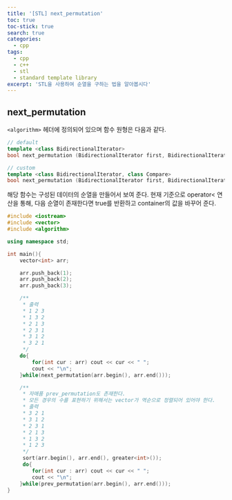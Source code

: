 ```yaml
---
title: '[STL] next_permutation'
toc: true
toc-stick: true
search: true
categories:
  - cpp
tags:
  - cpp
  - c++
  - stl
  - standard template library
excerpt: 'STL을 사용하여 순열을 구하는 법을 알아봅시다'
---
```


## next_permutation

``<algorithm>`` 헤더에 정의되어 있으며 함수 원형은 다음과 같다.  

``` cpp
// default
template <class BidirectionalIterator>
bool next_permutation (BidirectionalIterator first, BidirectionalIterator last);

// custom
template <class BidirectionalIterator, class Compare>
bool next_permutation (BidirectionalIterator first, BidirectionalIterator last, Compare comp);
```

해당 함수는 구성된 데이터의 순열을 만들어서 보여 준다. 현재 기준으로 operator< 연산을 통해, 다음 순열이 존재한다면 true를 반환하고 container의 값을 바꾸어 준다.


``` cpp
#include <iostream>
#include <vector>
#include <algorithm>

using namespace std;

int main(){
    vector<int> arr;

    arr.push_back(1);
    arr.push_back(2);
    arr.push_back(3);

    /**
     * 출력
     * 1 2 3
     * 1 3 2
     * 2 1 3
     * 2 3 1
     * 3 1 2
     * 3 2 1
     */
    do{
        for(int cur : arr) cout << cur << " ";
        cout << "\n";
    }while(next_permutation(arr.begin(), arr.end()));

    /**
     * 자매품 prev_permutation도 존재한다.
     * 모든 경우의 수를 표현하기 위해서는 vector가 역순으로 정렬되어 있어야 한다.
     * 출력
     * 3 2 1
     * 3 1 2
     * 2 3 1
     * 2 1 3
     * 1 3 2
     * 1 2 3
     */
     sort(arr.begin(), arr.end(), greater<int>());
     do{
        for(int cur : arr) cout << cur << " ";
        cout << "\n";
    }while(prev_permutation(arr.begin(), arr.end()));
}
```
